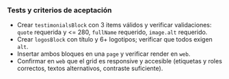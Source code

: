 ### Tests y criterios de aceptación

- Crear `testimonialsBlock` con 3 items válidos y verificar validaciones: `quote` requerida y <= 280, `fullName` requerido, `image.alt` requerido.
- Crear `logosBlock` con título y 6+ logotipos; verificar que todos exigen `alt`.
- Insertar ambos bloques en una `page` y verificar render en `web`.
- Confirmar en `web` que el grid es responsive y accesible (etiquetas y roles correctos, textos alternativos, contraste suficiente).


